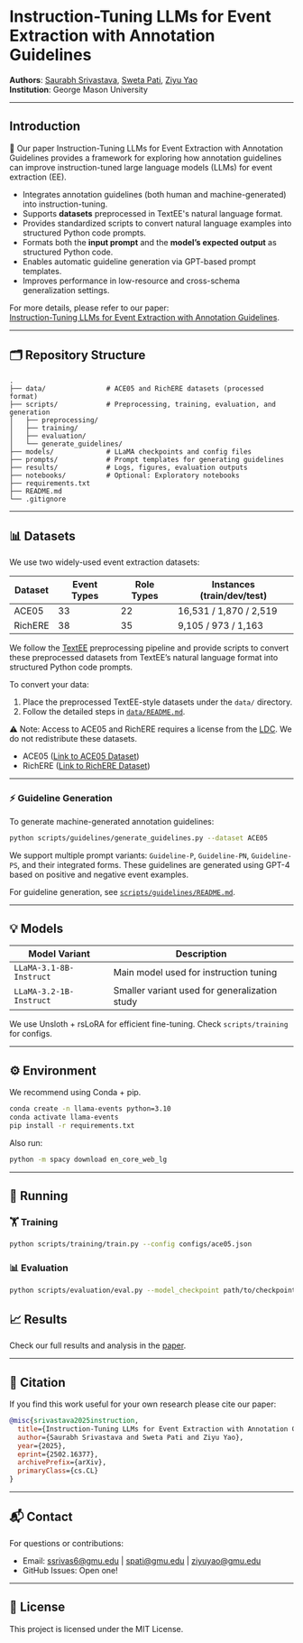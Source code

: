 # Instruction-Tuning LLMs for Event Extraction with Annotation Guidelines

**Authors**: [Saurabh Srivastava](mailto:ssrivas6@gmu.edu), [Sweta Pati](mailto:spati@gmu.edu), [Ziyu Yao](mailto:ziyuyao@gmu.edu)  
**Institution**: George Mason University

---

## Introduction
📄 Our paper Instruction-Tuning LLMs for Event Extraction with Annotation Guidelines provides a framework for exploring how annotation guidelines can improve instruction-tuned large language models (LLMs) for event extraction (EE).

- Integrates annotation guidelines (both human and machine-generated) into instruction-tuning.
- Supports **datasets** preprocessed in TextEE's natural language format.
- Provides standardized scripts to convert natural language examples into structured Python code prompts.
- Formats both the **input prompt** and the **model’s expected output** as structured Python code.
- Enables automatic guideline generation via GPT-based prompt templates.
- Improves performance in low-resource and cross-schema generalization settings.

For more details, please refer to our paper:  
[Instruction-Tuning LLMs for Event Extraction with Annotation Guidelines](https://arxiv.org/abs/2502.16377).

---

## 🗂️ Repository Structure

```
.
├── data/               # ACE05 and RichERE datasets (processed format)
├── scripts/            # Preprocessing, training, evaluation, and generation
│   ├── preprocessing/
│   ├── training/
│   ├── evaluation/
│   └── generate_guidelines/
├── models/             # LLaMA checkpoints and config files
├── prompts/            # Prompt templates for generating guidelines
├── results/            # Logs, figures, evaluation outputs
├── notebooks/          # Optional: Exploratory notebooks
├── requirements.txt
├── README.md
└── .gitignore
```

---

## 📊 Datasets

We use two widely-used event extraction datasets:

| Dataset   | Event Types | Role Types | Instances (train/dev/test) |
|-----------|-------------|-------------|-----------------------------|
| ACE05     | 33          | 22          | 16,531 / 1,870 / 2,519      |
| RichERE   | 38          | 35          | 9,105 / 973 / 1,163         |

We follow the [TextEE](https://arxiv.org/abs/2311.09562) preprocessing pipeline and provide scripts to convert these preprocessed datasets from TextEE’s natural language format into structured Python code prompts.

To convert your data:
1. Place the preprocessed TextEE-style datasets under the `data/` directory.
2. Follow the detailed steps in [`data/README.md`](data/README.md).

⚠️ Note: Access to ACE05 and RichERE requires a license from the [LDC](https://www.ldc.upenn.edu/). We do not redistribute these datasets.

- ACE05 ([Link to ACE05 Dataset](https://catalog.ldc.upenn.edu/LDC2006T06))
- RichERE ([Link to RichERE Dataset](https://catalog.ldc.upenn.edu/LDC2023T04))

---

### ⚡ Guideline Generation

To generate machine-generated annotation guidelines:

```bash
python scripts/guidelines/generate_guidelines.py --dataset ACE05
```

We support multiple prompt variants: `Guideline-P`, `Guideline-PN`, `Guideline-PS`, and their integrated forms. These guidelines are generated using GPT-4 based on positive and negative event examples.

For guideline generation, see [`scripts/guidelines/README.md`](scripts/guidelines/README.md).

---

## 💡 Models

| Model Variant          | Description                                    |
|------------------------|------------------------------------------------|
| `LLaMA-3.1-8B-Instruct` | Main model used for instruction tuning        |
| `LLaMA-3.2-1B-Instruct` | Smaller variant used for generalization study |

We use Unsloth + rsLoRA for efficient fine-tuning. Check `scripts/training` for configs.

---

## ⚙️ Environment

We recommend using Conda + pip.

```bash
conda create -n llama-events python=3.10
conda activate llama-events
pip install -r requirements.txt
```

Also run:

```bash
python -m spacy download en_core_web_lg
```

---

## 🚀 Running

### 🏋️ Training

```bash
python scripts/training/train.py --config configs/ace05.json
```

### 📊 Evaluation

```bash
python scripts/evaluation/eval.py --model_checkpoint path/to/checkpoint.pt
```


## 📈 Results

Check our full results and analysis in the [paper](https://arxiv.org/abs/2502.16377).  

---

## 🧾 Citation

If you find this work useful for your own research please cite our paper:

```bibtex
@misc{srivastava2025instruction,
  title={Instruction-Tuning LLMs for Event Extraction with Annotation Guidelines},
  author={Saurabh Srivastava and Sweta Pati and Ziyu Yao},
  year={2025},
  eprint={2502.16377},
  archivePrefix={arXiv},
  primaryClass={cs.CL}
}
```

---

## 📬 Contact

For questions or contributions:
- Email: ssrivas6@gmu.edu | spati@gmu.edu | ziyuyao@gmu.edu
- GitHub Issues: Open one!

---

## 📜 License

This project is licensed under the MIT License.
